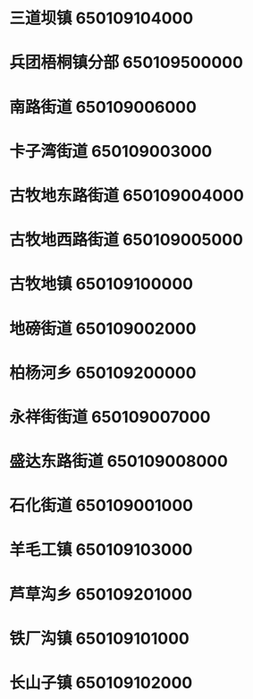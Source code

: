 # 三道坝镇 650109104000
# 兵团梧桐镇分部 650109500000
# 南路街道 650109006000
# 卡子湾街道 650109003000
# 古牧地东路街道 650109004000
# 古牧地西路街道 650109005000
# 古牧地镇 650109100000
# 地磅街道 650109002000
# 柏杨河乡 650109200000
# 永祥街街道 650109007000
# 盛达东路街道 650109008000
# 石化街道 650109001000
# 羊毛工镇 650109103000
# 芦草沟乡 650109201000
# 铁厂沟镇 650109101000
# 长山子镇 650109102000
